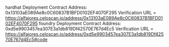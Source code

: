 hardhat Deployment Contract Address: 0x13103aE089Ae8c0C60837B1BFD0102EF4070F295
Verification URL = https://alfajores.celoscan.io/address/0x13103aE089Ae8c0C60837B1BFD0102EF4070F295
foundry Deployment Contract Address: 0xd5e9903457ea307E3a1db819Df42570E767d4Ec5
Verification URL = https://alfajores.celoscan.io/address/0xd5e9903457ea307E3a1db819Df42570E767d4Ec5#code